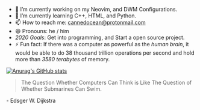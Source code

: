 - 🔭 I’m currently working on my Neovim, and DWM Configurations.  
- 🌱 I’m currently learning C++, HTML, and Python.
- 📫 How to reach me: cannedocean@protonmail.com
- 😄 Pronouns: he / him
- _2020 Goals_: Get into programming, and Start a open source project. 
- ⚡ Fun fact: If there was a computer as powerful as the _human brain_, it would be able to do 38 thousand trillion operations per second and hold more than _3580 terabytes_ of memory.

[![Anurag's GitHub stats](https://github-readme-stats.vercel.app/api?username=dcodecraftz&theme=dracula&show_icons=true&hide_border=true&border_radius=6)](https://github.com/anuraghazra/github-readme-stats) 


> The Question Whether Computers Can Think is Like The Question of Whether Submarines Can Swim. 

  \- Edsger W. Dijkstra 



<!-- 
Here are some ideas to get you started:

- 🔭 I’m currently working on 
- 🌱 I’m currently learning ...
- 👯 I’m looking to collaborate on ...
- 🤔 I’m looking for help with ...
- 💬 Ask me about ...
- 📫 How to reach me: ...
- 😄 Pronouns: ...
- ⚡ Fun fact: ...
--> 
